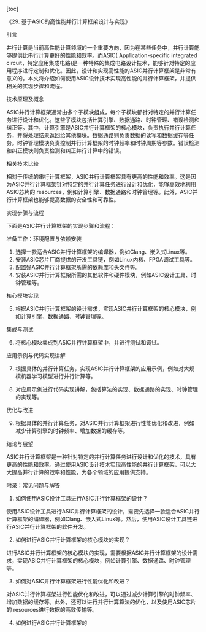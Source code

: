 
[toc]                    
                
                
《29. 基于ASIC的高性能并行计算框架设计与实现》

引言

并行计算是当前高性能计算领域的一个重要方向，因为在某些任务中，并行计算能够提供比串行计算更好的性能和效率。而ASIC( Application-specific integrated circuit，特定应用集成电路)是一种特殊的集成电路设计技术，能够针对特定的应用程序进行定制和优化。因此，设计和实现高性能的ASIC并行计算框架是非常有意义的。本文将介绍如何使用ASIC设计技术实现高性能的并行计算框架，并提供相关的实现步骤和流程。

技术原理及概念

ASIC并行计算框架通常由多个子模块组成，每个子模块都针对特定的并行计算任务进行设计和优化。这些子模块包括计算引擎、数据通路、时钟管理、错误检测和纠正等。其中，计算引擎是ASIC并行计算框架的核心模块，负责执行并行计算任务，并将处理结果返回给其他模块。数据通路则负责数据的读写和数据缓存等任务。时钟管理模块负责控制并行计算框架的时钟频率和时钟周期等参数。错误检测和纠正模块则负责检测和纠正并行计算中的错误。

相关技术比较

相对于传统的串行计算框架，ASIC并行计算框架具有更高的性能和效率。这是因为ASIC并行计算框架针对特定的并行计算任务进行设计和优化，能够高效地利用ASIC芯片的 resources，例如计算引擎、数据通路和时钟管理等。此外，ASIC并行计算框架也能够提高数据的安全性和可靠性。

实现步骤与流程

下面是ASIC并行计算框架的实现步骤和流程：

准备工作：环境配置与依赖安装

1. 选择一款适合ASIC并行计算框架的编译器，例如Clang、嵌入式Linux等。
2. 安装ASIC芯片厂商提供的开发工具链，例如Linux内核、FPGA调试工具等。
3. 配置好ASIC并行计算框架所需的依赖库和头文件等。
4. 安装ASIC并行计算框架所需的其他软件和硬件模块，例如ASIC设计工具、时钟管理等。

核心模块实现

5. 根据ASIC并行计算框架的设计需求，实现ASIC并行计算框架的核心模块，例如计算引擎、数据通路、时钟管理等。

集成与测试

6. 将核心模块集成到ASIC并行计算框架中，并进行测试和调试。

应用示例与代码实现讲解

7. 根据具体的并行计算任务，实现ASIC并行计算框架的应用示例，例如对大规模机器学习模型进行并行计算等。

8. 对应用示例进行代码实现讲解，包括算法的实现、数据通路的实现、时钟管理的实现等。

优化与改进

9. 根据具体的并行计算任务，对ASIC并行计算框架进行性能优化和改进，例如减少计算引擎的时钟频率、增加数据的缓存等。

结论与展望

ASIC并行计算框架是一种针对特定的并行计算任务进行设计和优化的技术，具有更高的性能和效率。通过使用ASIC设计技术实现高性能的并行计算框架，可以大大提高并行计算的效率和性能，为各个领域的应用提供支持。

附录：常见问题与解答

1. 如何使用ASIC设计工具进行ASIC并行计算框架的设计？

使用ASIC设计工具进行ASIC并行计算框架的设计，需要先选择一款适合ASIC并行计算框架的编译器，例如Clang、嵌入式Linux等。然后，使用ASIC设计工具链进行ASIC并行计算框架的软件开发。

2. 如何进行ASIC并行计算框架的核心模块的实现？

进行ASIC并行计算框架的核心模块的实现，需要根据ASIC并行计算框架的设计需求，实现ASIC并行计算框架的核心模块，例如计算引擎、数据通路、时钟管理等。

3. 如何对ASIC并行计算框架进行性能优化和改进？

对ASIC并行计算框架进行性能优化和改进，可以通过减少计算引擎的时钟频率、增加数据的缓存等。此外，还可以进行并行计算算法的优化，以及使用ASIC芯片的 resources进行数据的高效传输等。

4. 如何进行ASIC并行计算框架的

